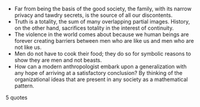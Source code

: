  - Far from being the basis of the good society, the family, with its narrow privacy and tawdry secrets, is the source of all our discontents.
 - Truth is a totality, the sum of many overlapping partial images. History, on the other hand, sacrifices totality in the interest of continuity.
 - The violence in the world comes about because we human beings are forever creating barriers between men who are like us and men who are not like us.
 - Men do not have to cook their food; they do so for symbolic reasons to show they are men and not beasts.
 - How can a modern anthropologist embark upon a generalization with any hope of arriving at a satisfactory conclusion? By thinking of the organizational ideas that are present in any society as a mathematical pattern.

5 quotes